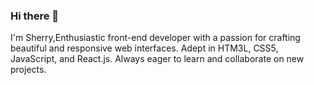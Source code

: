 ### Hi there 👋
I'm Sherry,Enthusiastic front-end developer with a passion for crafting beautiful and responsive web interfaces. Adept in HTM3L, CSS5, JavaScript, and React.js. Always eager to learn and collaborate on new projects.

<!--
**SherryEbrahimi/SherryEbrahimi** is a ✨ _special_ ✨ repository because its `README.md` (this file) appears on your GitHub profile.

Here are some ideas to get you started:

- 🔭 I’m currently working on ...
- 🌱 I’m currently learning ...
- 👯 I’m looking to collaborate on ...
- 🤔 I’m looking for help with ...
- 💬 Ask me about ...
- 📫 How to reach me: ...
- 😄 Pronouns: ...
- ⚡ Fun fact: ...
-->
